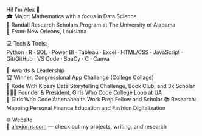 Hi! I'm Alex 👋  
🎓 Major: Mathematics with a focus in Data Science  
🔬 Randall Research Scholars Program at The University of Alabama  
📍 From: New Orleans, Louisiana  

💻 Tech & Tools:  
Python · R · SQL · Power BI · Tableau · Excel · HTML/CSS · JavaScript · Git/GitHub · VS Code · SpaCy · C · Canva  

🏅 Awards & Leadership  
🏆 Winner, Congressional App Challenge (College Collage)  
🧠 Kode With Klossy Data Storytelling Challenge, Book Club, and 3x Scholar
👩🏻‍💻 Founder & President, Girls Who Code College Loop at UA  
💼 Girls Who Code Athenahealth Work Prep Fellow and Scholar
📚 Research: Mapping Personal Finance Education and Fashion Digitalization 

🌐 Website  
🔗 [alexjorns.com](https://alexjorns.com) — check out my projects, writing, and research
